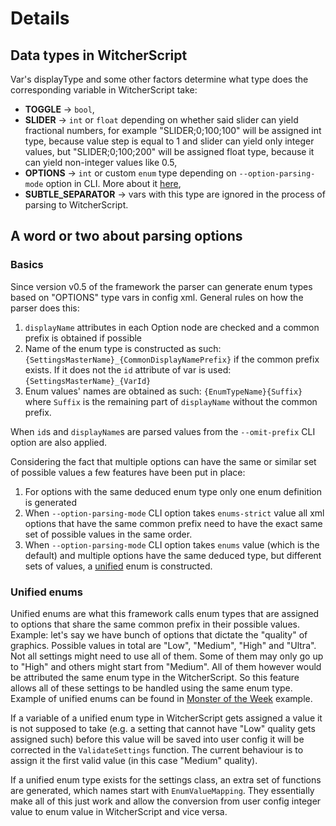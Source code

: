 # Details

## Data types in WitcherScript
Var's displayType and some other factors determine what type does the corresponding variable in WitcherScript take:
- **TOGGLE** -> `bool`,
- **SLIDER** -> `int` or `float` depending on whether said slider can yield fractional numbers, for example "SLIDER;0;100;100" will be assigned int type, because value step is equal to 1 and slider can yield only integer values, but "SLIDER;0;100;200" will be assigned float type, because it can yield non-integer values like 0.5,
- **OPTIONS** -> `int` or custom `enum` type depending on `--option-parsing-mode` option in CLI. More about it [here](#a-word-or-two-about-options),
- **SUBTLE_SEPARATOR** -> vars with this type are ignored in the process of parsing to WitcherScript.


## A word or two about parsing options

### Basics
Since version v0.5 of the framework the parser can generate enum types based on "OPTIONS" type vars in config xml.
General rules on how the parser does this:
1. `displayName` attributes in each Option node are checked and a common prefix is obtained if possible
2. Name of the enum type is constructed as such: `{SettingsMasterName}_{CommonDisplayNamePrefix}` if the common prefix exists. If it does not the `id` attribute of var is used: `{SettingsMasterName}_{VarId}`
3. Enum values' names are obtained as such: `{EnumTypeName}{Suffix}` where `Suffix` is the remaining part of `displayName` without the common prefix.

When `id`s and `displayName`s are parsed values from the `--omit-prefix` CLI option are also applied.

Considering the fact that multiple options can have the same or similar set of possible values a few features have been put in place:
1. For options with the same deduced enum type only one enum definition is generated
2. When `--option-parsing-mode` CLI option takes `enums-strict` value all xml options that have the same common prefix need to have the exact same set of possible values in the same order.
3. When `--option-parsing-mode` CLI option takes `enums` value (which is the default) and multiple options have the same deduced type, but different sets of values, a [unified](#unified-enums) enum is constructed.

### Unified enums
Unified enums are what this framework calls enum types that are assigned to options that share the same common prefix in their possible values. Example: let's say we have bunch of options that dictate the "quality" of graphics. Possible values in total are "Low", "Medium", "High" and "Ultra". Not all settings might need to use all of them. Some of them may only go up to "High" and others might start from "Medium". All of them however would be attributed the same enum type in the WitcherScript. So this feature allows all of these settings to be handled using the same enum type. 
Example of unified enums can be found in [Monster of the Week](../samples/MonsterOfTheWeek) example.

If a variable of a unified enum type in WitcherScript gets assigned a value it is not supposed to take (e.g. a setting that cannot have "Low" quality gets assigned such) before this value will be saved into user config it will be corrected in the `ValidateSettings` function. The current behaviour is to assign it the first valid value (in this case "Medium" quality).

If a unified enum type exists for the settings class, an extra set of functions are generated, which names start with `EnumValueMapping`. They essentially make all of this just work and allow the conversion from user config integer value to enum value in WitcherScript and vice versa.